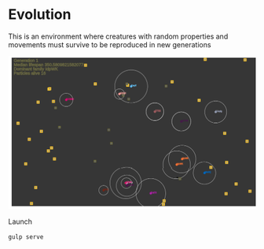 # Evolution

This is an environment where creatures with random properties and movements must survive to be reproduced in new generations

![](images/creatures.png)

Launch

```
gulp serve
```


